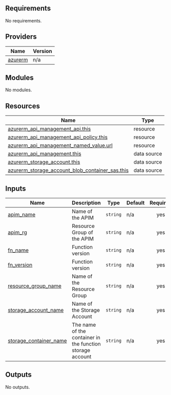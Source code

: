 <!-- BEGIN_TF_DOCS -->
## Requirements

No requirements.

## Providers

| Name | Version |
|------|---------|
| <a name="provider_azurerm"></a> [azurerm](#provider\_azurerm) | n/a |

## Modules

No modules.

## Resources

| Name | Type |
|------|------|
| [azurerm_api_management_api.this](https://registry.terraform.io/providers/hashicorp/azurerm/latest/docs/resources/api_management_api) | resource |
| [azurerm_api_management_api_policy.this](https://registry.terraform.io/providers/hashicorp/azurerm/latest/docs/resources/api_management_api_policy) | resource |
| [azurerm_api_management_named_value.url](https://registry.terraform.io/providers/hashicorp/azurerm/latest/docs/resources/api_management_named_value) | resource |
| [azurerm_api_management.this](https://registry.terraform.io/providers/hashicorp/azurerm/latest/docs/data-sources/api_management) | data source |
| [azurerm_storage_account.this](https://registry.terraform.io/providers/hashicorp/azurerm/latest/docs/data-sources/storage_account) | data source |
| [azurerm_storage_account_blob_container_sas.this](https://registry.terraform.io/providers/hashicorp/azurerm/latest/docs/data-sources/storage_account_blob_container_sas) | data source |

## Inputs

| Name | Description | Type | Default | Required |
|------|-------------|------|---------|:--------:|
| <a name="input_apim_name"></a> [apim\_name](#input\_apim\_name) | Name of the APIM | `string` | n/a | yes |
| <a name="input_apim_rg"></a> [apim\_rg](#input\_apim\_rg) | Resource Group of the APIM | `string` | n/a | yes |
| <a name="input_fn_name"></a> [fn\_name](#input\_fn\_name) | Function version | `string` | n/a | yes |
| <a name="input_fn_version"></a> [fn\_version](#input\_fn\_version) | Function version | `string` | n/a | yes |
| <a name="input_resource_group_name"></a> [resource\_group\_name](#input\_resource\_group\_name) | Name of the Resource Group | `string` | n/a | yes |
| <a name="input_storage_account_name"></a> [storage\_account\_name](#input\_storage\_account\_name) | Name of the Storage Account | `string` | n/a | yes |
| <a name="input_storage_container_name"></a> [storage\_container\_name](#input\_storage\_container\_name) | The name of the container in the function storage account | `string` | n/a | yes |

## Outputs

No outputs.
<!-- END_TF_DOCS -->